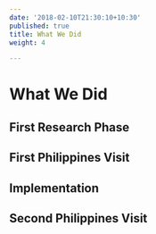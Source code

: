 ```yaml
---
date: '2018-02-10T21:30:10+10:30'
published: true
title: What We Did
weight: 4

---
```

# What We Did

## First Research Phase

## First Philippines Visit

## Implementation

## Second Philippines Visit
